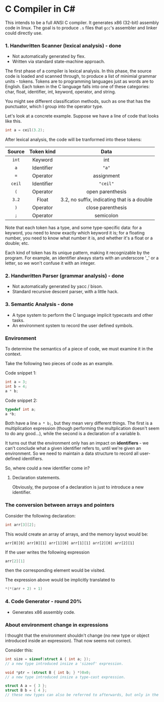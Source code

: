 C Compiler in C#
===

This intends to be a full ANSI C compiler. It generates x86 (32-bit) assembly code in linux. The goal is to produce `.s` files that `gcc`'s assembler and linker could directly use.

### 1. Handwritten Scanner (lexical analysis) - done
* Not automatically generated by flex.
* Written via standard state-machine approach.

The first phase of a compiler is lexical analysis. In this phase, the source code is loaded and scanned through, to produce a list of minimial grammar units - tokens. Tokens are to programming languages just as words are to English. Each token in the C language falls into one of these categories: char, float, identifier, int, keyword, operator, and string.

You might see different classification methods, such as one that has the punctuator, which I group into the operator type.

Let's look at a concrete example. Suppose we have a line of code that looks like this.

```C
int a = ceil(3.2);
```

After lexical analysis, the code will be tranformed into these tokens:

| Source | Token kind | Data |
|:------:|:----------:|:----:|
| `int`  | Keyword    | int  |
| `a`    | Identifier | `"a"` |
| `=`    | Operator   | assignment |
| `ceil` | Identifier | `"ceil"` |
| `(`    | Operator   | open parenthesis |
| `3.2`  | Float      | 3.2, no suffix, indicating that is a double |
| `)`    | Operator   | close parenthesis |
| `;`    | Operator   | semicolon |

Note that each token has a type, and some type-specific data: for a keyword, you need to know exactly which keyword it is; for a floating number, you need to know what number it is, and whether it's a float or a double; etc.

Each kind of token has its unique pattern, making it recognizable by the program. For example, an identifier always starts with an underscore '_' or a letter, so we won't confuse it with an integer.

### 2. Handwritten Parser (grammar analysis) - done
* Not automatically generated by yacc / bison.
* Standard recursive descent parser, with a little hack.

### 3. Semantic Analysis - done
* A type system to perform the C language implicit typecasts and other tasks.
* An environment system to record the user defined symbols.

### Environment
To determine the semantics of a piece of code, we must examine it in the context.

Take the following two pieces of code as an example.

Code snippet 1:
```C
int a = 3;
int b = 4;
a * b;
```

Code snippet 2:
```C
typedef int a;
a *b;
```

Both have a line `a * b;`, but they mean very different things. The first is a multiplication expression (though performing the multplication doesn't seem to do any good...), while the second is a declaration of a variable b.

It turns out that the environment only has an impact on **identifiers** - we can't conclude what a given identifier refers to, until we're given an environment. So we need to maintain a data structure to record all user-defined identifiers.

So, where could a new identifier come in?

1. Declaration statements.

    Obviously, the purpose of a declaration is just to introduce a new identifier. 

### The conversion between arrays and pointers
Consider the following declaration:

```C
int arr[3][2];
```

This would create an array of arrays, and the memory layout would be:

    arr[0][0] arr[0][1] arr[1][0] arr[1][1] arr[2][0] arr[2][1]
    
If the user writes the following expression

```C
arr[2][1]
```

then the corresponding element would be visited.

The expression above would be implicitly translated to

```C
*(*(arr + 2) + 1)
```



### 4. Code Generator - round 20%
* Generates x86 assembly code.

### About environment change in expressions
I thought that the environment shouldn't change (no new type or object introduced inside an expression). That now seems not correct.

Consider this:

```C
int size = sizeof(struct A { int a; });
// a new type introduced insize a 'sizeof' expression.

void *ptr = (struct B { int b; } *)0x0;
// a new type introduced insize a type-cast expression.

struct A a = { 3 };
struct B b = { 4 };
// these new types can also be referred to afterwards, but only in the same scope.
```